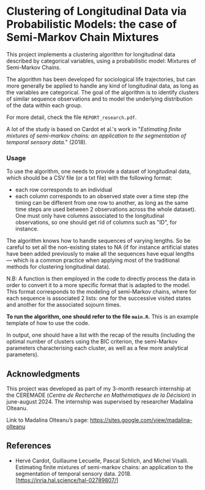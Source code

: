 # **Clustering of Longitudinal Data via Probabilistic Models: the case of Semi-Markov Chain Mixtures**

This project implements a clustering algorithm for longitudinal data described by categorical variables, using a probabilistic model: Mixtures of Semi-Markov Chains. 

The algorithm has been developed for sociological life trajectories, but can more generally be applied to handle any kind of longitudinal data, as long as the variables are categorical. The goal of the algorithm is to identify clusters of similar sequence observations and to model the underlying distribution of the data within each group.

For more detail, check the file `REPORT_research.pdf`.

A lot of the study is based on Cardot et al.'s work in "_Estimating finite mixtures of semi-markov chains: an application to the segmentation of temporal sensory data._" (2018).

### Usage

To use the algorithm, one needs to provide a dataset of longitudinal data, which should be a CSV file (or a txt file) with the following format:

- each row corresponds to an individual
- each column corresponds to an observed state over a time step (the timing can be different from one row to another, as long as the same time steps are used between 2 observations across the whole dataset). One must only have columns associated to the longitudinal observations, so one should get rid of columns such as "ID", for instance.

The algorithm knows how to handle sequences of varying lengths. So be careful to set all the non-existing states to NA (if for instance artificial states have been added previously to make all the sequences have equal lengths — which is a common practice when applying most of the traditional methods for clustering longitudinal data).

N.B: A function is then employed in the code to directly process the data in order to convert it to a more specific format that is adapted to the model. This format corresponds to the modeling of semi-Markov chains, where for each sequence is associated 2 lists: one for the successive visited states and another for the associated sojourn times.

**To run the algorithm, one should refer to the file `main.R`.**  This is an example template of how to use the code.

In output, one should have a list with the recap of the results (including the optimal number of clusters using the BIC criterion, the semi-Markov parameters characterising each cluster, as well as a few more analytical parameters).

## **Acknowledgments**

This project was developed as part of my 3-month research internship at the CEREMADE (*Centre de Recherche en Mathématiques de la Décision*) in june-august 2024. The internship was supervised by researcher Madalina Olteanu.

Link to Madalina Olteanu’s page: https://sites.google.com/view/madalina-olteanu

## References

- Hervé Cardot, Guillaume Lecuelle, Pascal Schlich, and Michel Visalli. Estimating finite
mixtures of semi-markov chains: an application to the segmentation of temporal sensory
data. 2018. [https://inria.hal.science/hal-02789807/]

